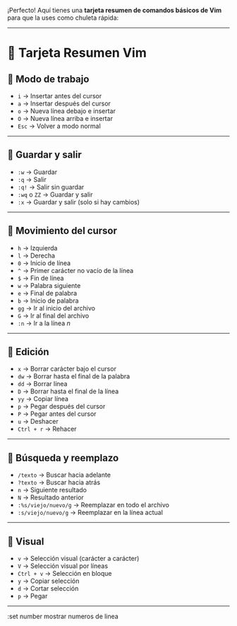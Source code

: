 ¡Perfecto! Aquí tienes una **tarjeta resumen de comandos básicos de Vim** para que la uses como chuleta rápida:

---

# 📝 Tarjeta Resumen Vim

## 🔹 Modo de trabajo

* `i` → Insertar antes del cursor
* `a` → Insertar después del cursor
* `o` → Nueva línea debajo e insertar
* `O` → Nueva línea arriba e insertar
* `Esc` → Volver a modo normal

---

## 🔹 Guardar y salir

* `:w` → Guardar
* `:q` → Salir
* `:q!` → Salir sin guardar
* `:wq` o `ZZ` → Guardar y salir
* `:x` → Guardar y salir (solo si hay cambios)

---

## 🔹 Movimiento del cursor

* `h` → Izquierda
* `l` → Derecha
* `0` → Inicio de línea
* `^` → Primer carácter no vacío de la línea
* `$` → Fin de línea
* `w` → Palabra siguiente
* `e` → Final de palabra
* `b` → Inicio de palabra
* `gg` → Ir al inicio del archivo
* `G` → Ir al final del archivo
* `:n` → Ir a la línea *n*

---

## 🔹 Edición

* `x` → Borrar carácter bajo el cursor
* `dw` → Borrar hasta el final de la palabra
* `dd` → Borrar línea
* `D` → Borrar hasta el final de la línea
* `yy` → Copiar línea
* `p` → Pegar después del cursor
* `P` → Pegar antes del cursor
* `u` → Deshacer
* `Ctrl + r` → Rehacer

---

## 🔹 Búsqueda y reemplazo

* `/texto` → Buscar hacia adelante
* `?texto` → Buscar hacia atrás
* `n` → Siguiente resultado
* `N` → Resultado anterior
* `:%s/viejo/nuevo/g` → Reemplazar en todo el archivo
* `:s/viejo/nuevo/g` → Reemplazar en la línea actual

---

## 🔹 Visual

* `v` → Selección visual (carácter a carácter)
* `V` → Selección visual por líneas
* `Ctrl + v` → Selección en bloque
* `y` → Copiar selección
* `d` → Cortar selección
* `p` → Pegar

---

:set number
mostrar numeros de linea
